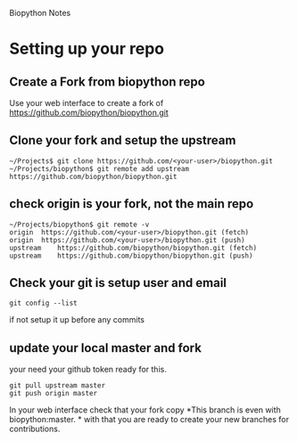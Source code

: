 Biopython Notes

# Setting up your repo

## Create a Fork from biopython repo

Use your web interface to create a fork of https://github.com/biopython/biopython.git

## Clone your fork and setup the upstream
```
~/Projects$ git clone https://github.com/<your-user>/biopython.git
~/Projects/biopython$ git remote add upstream https://github.com/biopython/biopython.git
```
## check origin is your fork, not the main repo
```
~/Projects/biopython$ git remote -v
origin	https://github.com/<your-user>/biopython.git (fetch)
origin	https://github.com/<your-user>/biopython.git (push)
upstream	https://github.com/biopython/biopython.git (fetch)
upstream	https://github.com/biopython/biopython.git (push)
```
## Check your git is setup user and email
```
git config --list
```
if not setup it up before any commits

## update your local master and fork
your need your github token ready for this.
```
git pull upstream master
git push origin master
```
In your web interface check that your fork copy *This branch is even with biopython:master. * with that you are ready to create your new branches for contributions.
